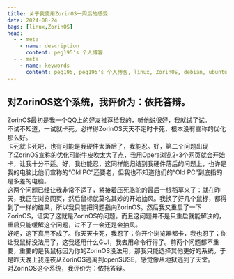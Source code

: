 ```yaml
---
title: 关于我使用ZorinOS一周后的感受
date: 2024-08-24
tags: [linux,ZorinOS]
head:
  - - meta
    - name: description
      content: peg195's 个人博客
  - - meta
    - name: keywords
      content: peg195, peg195's 个人博客, linux, ZorinOS, debian, ubuntu
---
```

对ZorinOS这个系统，我评价为：依托答辩。
---
ZorinOS最初是我一个QQ上的好友推荐给我的，听他说很好，我就试了试。  
不试不知道，一试就卡死。必样得ZorinOS天天不定时卡死，根本没有宣称的优化那么好。  
卡死就卡死吧，也有可能是我硬件太落后了，我能忍。好，第二个问题出现了:ZorinOS宣称的优化可能牛皮吹太大了点，我用Opera浏览2-3个网页就会开始卡，让我十分不适。好，我也能忍，这同样能归结到我硬件落后的问题上，也许是我的电脑比他们宣称的“Old PC”还要老，但我也不知道他们的“Old PC”到底指的是多差的电脑。  
这两个问题已经让我非常不适了，紧接着压死骆驼的最后一根稻草来了：就在昨天，我正在浏览网页，然后鼠标就莫名其妙的开始抽风。我换了好几个鼠标，都得到了一样的结果，所以我只能把问题指向ZorinOS。然后我又重启了一下ZorinOS，证实了这就是ZorinOS的问题。而且这问题并不是只重启就能解决的，重启只能缓解这个问题，过不了一会还是会抽风。  
好吧，这下真用不成了。你天天卡死，我忍了；你开个浏览器都卡，我也忍了；你让我鼠标没法用了，这我还用什么GUI，我去用命令行得了。前两个问题都不重要，重要的是我鼠标因为你的ZorinOS没法用，那我只能选择其他更好的系统。于是昨天晚上我连夜从ZorinOS逃离到openSUSE，感觉像从地狱逃到了天堂。  
对ZorinOS这个系统，我评价为：依托答辩。